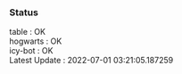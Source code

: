 ### Status


table : OK  
hogwarts : OK  
icy-bot : OK  
Latest Update : 2022-07-01 03:21:05.187259
